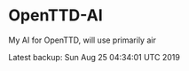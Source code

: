 # OpenTTD-AI
My AI for OpenTTD, will use primarily air

Latest backup: Sun Aug 25 04:34:01 UTC 2019
